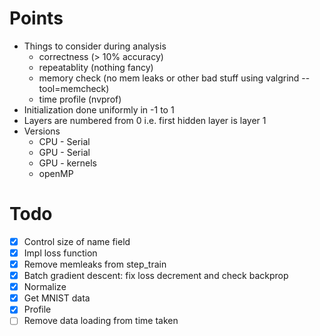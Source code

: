 # Points
* Things to consider during analysis
  * correctness (> 10% accuracy)
  * repeatablity (nothing fancy)
  * memory check (no mem leaks or other bad stuff using valgrind --tool=memcheck)
  * time profile (nvprof)
* Initialization done uniformly in -1 to 1
* Layers are numbered from 0 i.e. first hidden layer is layer 1
* Versions
  * CPU - Serial
  * GPU - Serial
  * GPU - kernels
  * openMP

# Todo
- [x] Control size of name field
- [x] Impl loss function
- [x] Remove memleaks from step_train
- [x] Batch gradient descent: fix loss decrement and check backprop
- [x] Normalize
- [x] Get MNIST data
- [x] Profile
- [ ] Remove data loading from time taken
